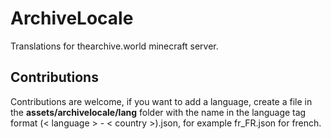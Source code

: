 # ArchiveLocale

Translations for thearchive.world minecraft server.

## Contributions
Contributions are welcome, if you want to add a language, create a file in the **assets/archivelocale/lang** folder with the name in the language tag format (< language > - < country >).json, for example fr_FR.json for french.